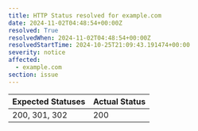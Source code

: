 ```yaml
---
title: HTTP Status resolved for example.com
date: 2024-11-02T04:48:54+00:00Z
resolved: True
resolvedWhen: 2024-11-02T04:48:54+00:00Z
resolvedStartTime: 2024-10-25T21:09:43.191474+00:00
severity: notice
affected:
  - example.com
section: issue
---
```


| Expected Statuses | Actual Status  |
|-------------------|----------------|
| 200, 301, 302 | 200 |
